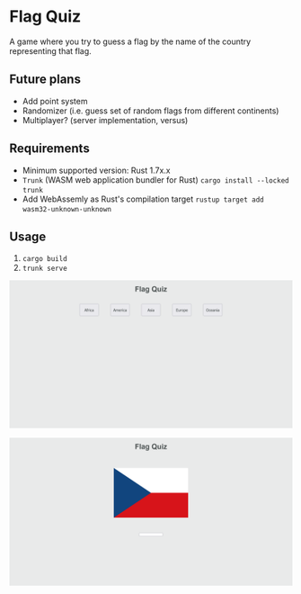 # Flag Quiz

A game where you try to guess a flag by the name of the country representing that flag.

## Future plans
- Add point system
- Randomizer (i.e. guess set of random flags from different continents)
- Multiplayer? (server implementation, versus)

## Requirements
- Minimum supported version: Rust 1.7x.x
- `Trunk` (WASM web application bundler for Rust) `cargo install --locked trunk`
- Add WebAssemly as Rust's compilation target `rustup target add wasm32-unknown-unknown`
## Usage
1. `cargo build`
2. `trunk serve`

[![Main Menu](/images/Flag-Quiz.png)]()


[![Europe Flag Quiz](images/Flag-Quiz2.png)]()

